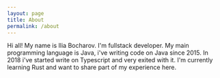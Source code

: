 ```yaml
---
layout: page
title: About
permalink: /about
---
```


Hi all! My name is Ilia Bocharov. 
I'm fullstack developer. 
My main programming language is Java, i've writing code on Java since 2015. 
In 2018 i've started write on Typescript and very exited with it.
I'm currently learning Rust and want to share part of my experience here.